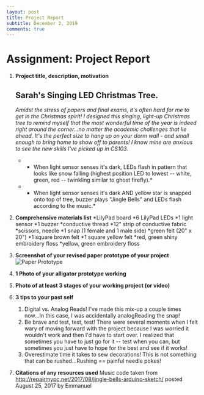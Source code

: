 ```yaml
---
layout: post
title: Project Report
subtitle: December 2, 2019
comments: true
---
```


# Assignment: Project Report

1. **Project title, description, motivation**

    ## Sarah's Singing LED Christmas Tree.
    
    *Amidst the stress of papers and final exams, it's often hard for me to get in the Christmas spirit!*
    *I designed this singing, light-up Christmas tree to remind myself that the most wonderful time of the year is indeed right around the corner...no matter the academic challenges that lie ahead.*
    *It's the perfect size to hang up on your dorm wall - and small enough to bring home to show off to parents! I know mine are anxious to see the new skills I've picked up in CS103.*
    * * When light sensor senses it's dark, LEDs flash in pattern that looks like snow falling (highest position LED to lowest -- white, green, red -- twinkling similar to ghost firefly).*
    * * When light sensor senses it's dark AND yellow star is snapped onto top of tree, buzzer plays "Jingle Bells" and LEDs flash according to the music.*

2. **Comprehensive materials list**
    *LilyPad board
    *6 LilyPad LEDs
    *1 light sensor
    *1 buzzer
    *conductive thread
    *12" strip of conductive fabric
    *scissors, needle
    *1 snap (1 female and 1 male side)
    *green felt (20" x 20")
    *1 square brown felt
    *1 square yellow felt
    *red, green shiny embroidery floss
    *yellow, green embroidery floss
    
3. **Screenshot of your revised paper prototype of your project**
![Paper Prototype](https://ephsarah.github.io/img/treeproto.jpg)

4. **1 Photo of your alligator prototype working**


5. **Photo of at least 3 stages of your working project (or video)**


6. **3 tips to your past self**
    1. Digital vs. Analog Reads! I've made this mix-up a couple times now...In this case, I was accidentally analogReading the snap!
    2. Be brave and test, test, test! There were several moments when I felt wary of moving forward with the project because I was worried it wouldn't work and then I'd have to start over. I realized that sometimes you have to just go for it -- test when you can, but sometimes you just have to hope for the best and see if it works!
    3. Overestimate time it takes to sew decorations! This is not something that can be rushed...Rushing == painful needle pokes!


7. **Citations of any resources used**
    Music code taken from http://repairmypc.net/2017/08/jingle-bells-arduino-sketch/
    posted August 25, 2017 by Emmanuel

